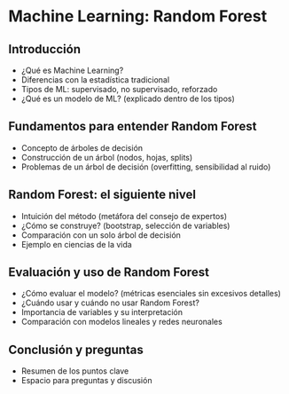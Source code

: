 
# Machine Learning: Random Forest

## Introducción
- ¿Qué es Machine Learning?
- Diferencias con la estadística tradicional
- Tipos de ML: supervisado, no supervisado, reforzado
- ¿Qué es un modelo de ML? (explicado dentro de los tipos)

## Fundamentos para entender Random Forest
- Concepto de árboles de decisión
- Construcción de un árbol (nodos, hojas, splits)
- Problemas de un árbol de decisión (overfitting, sensibilidad al ruido)

## Random Forest: el siguiente nivel
- Intuición del método (metáfora del consejo de expertos)
- ¿Cómo se construye? (bootstrap, selección de variables)
- Comparación con un solo árbol de decisión
- Ejemplo en ciencias de la vida

## Evaluación y uso de Random Forest
- ¿Cómo evaluar el modelo? (métricas esenciales sin excesivos detalles)
- ¿Cuándo usar y cuándo no usar Random Forest?
- Importancia de variables y su interpretación
- Comparación con modelos lineales y redes neuronales

## Conclusión y preguntas
- Resumen de los puntos clave
- Espacio para preguntas y discusión

